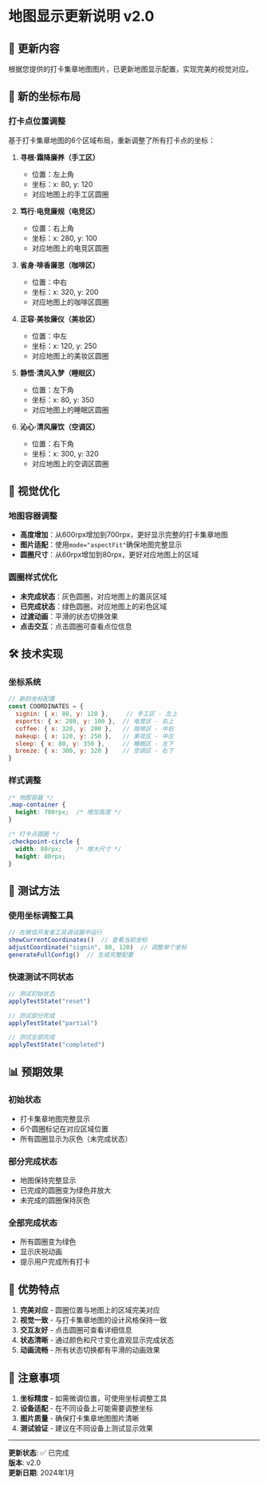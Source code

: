 # 地图显示更新说明 v2.0

## 🎯 更新内容

根据您提供的打卡集章地图图片，已更新地图显示配置，实现完美的视觉对应。

## 📍 新的坐标布局

### 打卡点位置调整
基于打卡集章地图的6个区域布局，重新调整了所有打卡点的坐标：

1. **寻根·霜降廉养（手工区）**
   - 位置：左上角
   - 坐标：x: 80, y: 120
   - 对应地图上的手工区圆圈

2. **笃行·电竞廉规（电竞区）**
   - 位置：右上角
   - 坐标：x: 280, y: 100
   - 对应地图上的电竞区圆圈

3. **省身·啡香廉思（咖啡区）**
   - 位置：中右
   - 坐标：x: 320, y: 200
   - 对应地图上的咖啡区圆圈

4. **正容·美妆廉仪（美妆区）**
   - 位置：中左
   - 坐标：x: 120, y: 250
   - 对应地图上的美妆区圆圈

5. **静悟·清风入梦（睡眠区）**
   - 位置：左下角
   - 坐标：x: 80, y: 350
   - 对应地图上的睡眠区圆圈

6. **沁心·清风廉饮（空调区）**
   - 位置：右下角
   - 坐标：x: 300, y: 320
   - 对应地图上的空调区圆圈

## 🎨 视觉优化

### 地图容器调整
- **高度增加**：从600rpx增加到700rpx，更好显示完整的打卡集章地图
- **图片适配**：使用`mode="aspectFit"`确保地图完整显示
- **圆圈尺寸**：从60rpx增加到80rpx，更好对应地图上的区域

### 圆圈样式优化
- **未完成状态**：灰色圆圈，对应地图上的置灰区域
- **已完成状态**：绿色圆圈，对应地图上的彩色区域
- **过渡动画**：平滑的状态切换效果
- **点击交互**：点击圆圈可查看点位信息

## 🛠️ 技术实现

### 坐标系统
```javascript
// 新的坐标配置
const COORDINATES = {
  signin: { x: 80, y: 120 },     // 手工区 - 左上
  esports: { x: 280, y: 100 },  // 电竞区 - 右上
  coffee: { x: 320, y: 200 },   // 咖啡区 - 中右
  makeup: { x: 120, y: 250 },   // 美妆区 - 中左
  sleep: { x: 80, y: 350 },     // 睡眠区 - 左下
  breeze: { x: 300, y: 320 }    // 空调区 - 右下
}
```

### 样式调整
```css
/* 地图容器 */
.map-container {
  height: 700rpx;  /* 增加高度 */
}

/* 打卡点圆圈 */
.checkpoint-circle {
  width: 80rpx;    /* 增大尺寸 */
  height: 80rpx;
}
```

## 🧪 测试方法

### 使用坐标调整工具
```javascript
// 在微信开发者工具调试器中运行
showCurrentCoordinates()  // 查看当前坐标
adjustCoordinate("signin", 80, 120)  // 调整单个坐标
generateFullConfig()  // 生成完整配置
```

### 快速测试不同状态
```javascript
// 测试初始状态
applyTestState("reset")

// 测试部分完成
applyTestState("partial")

// 测试全部完成
applyTestState("completed")
```

## 📊 预期效果

### 初始状态
- 打卡集章地图完整显示
- 6个圆圈标记在对应区域位置
- 所有圆圈显示为灰色（未完成状态）

### 部分完成状态
- 地图保持完整显示
- 已完成的圆圈变为绿色并放大
- 未完成的圆圈保持灰色

### 全部完成状态
- 所有圆圈变为绿色
- 显示庆祝动画
- 提示用户完成所有打卡

## 🎯 优势特点

1. **完美对应** - 圆圈位置与地图上的区域完美对应
2. **视觉一致** - 与打卡集章地图的设计风格保持一致
3. **交互友好** - 点击圆圈可查看详细信息
4. **状态清晰** - 通过颜色和尺寸变化直观显示完成状态
5. **动画流畅** - 所有状态切换都有平滑的动画效果

## 📝 注意事项

1. **坐标精度** - 如需微调位置，可使用坐标调整工具
2. **设备适配** - 在不同设备上可能需要调整坐标
3. **图片质量** - 确保打卡集章地图图片清晰
4. **测试验证** - 建议在不同设备上测试显示效果

---

**更新状态**: ✅ 已完成  
**版本**: v2.0  
**更新日期**: 2024年1月
